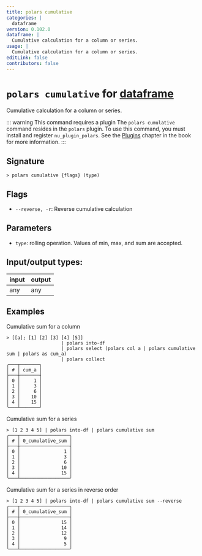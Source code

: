 ```yaml
---
title: polars cumulative
categories: |
  dataframe
version: 0.102.0
dataframe: |
  Cumulative calculation for a column or series.
usage: |
  Cumulative calculation for a column or series.
editLink: false
contributors: false
---
```

<!-- This file is automatically generated. Please edit the command in https://github.com/nushell/nushell instead. -->

# `polars cumulative` for [dataframe](/commands/categories/dataframe.md)

<div class='command-title'>Cumulative calculation for a column or series.</div>

::: warning This command requires a plugin
The `polars cumulative` command resides in the `polars` plugin.
To use this command, you must install and register `nu_plugin_polars`.
See the [Plugins](/book/plugins.html) chapter in the book for more information.
:::


## Signature

```> polars cumulative {flags} (type)```

## Flags

 -  `--reverse, -r`: Reverse cumulative calculation

## Parameters

 -  `type`: rolling operation. Values of min, max, and sum are accepted.


## Input/output types:

| input | output |
| ----- | ------ |
| any   | any    |

## Examples

Cumulative sum for a column
```nu
> [[a]; [1] [2] [3] [4] [5]]
                    | polars into-df
                    | polars select (polars col a | polars cumulative sum | polars as cum_a)
                    | polars collect
╭───┬───────╮
│ # │ cum_a │
├───┼───────┤
│ 0 │     1 │
│ 1 │     3 │
│ 2 │     6 │
│ 3 │    10 │
│ 4 │    15 │
╰───┴───────╯

```

Cumulative sum for a series
```nu
> [1 2 3 4 5] | polars into-df | polars cumulative sum
╭───┬──────────────────╮
│ # │ 0_cumulative_sum │
├───┼──────────────────┤
│ 0 │                1 │
│ 1 │                3 │
│ 2 │                6 │
│ 3 │               10 │
│ 4 │               15 │
╰───┴──────────────────╯

```

Cumulative sum for a series in reverse order
```nu
> [1 2 3 4 5] | polars into-df | polars cumulative sum --reverse
╭───┬──────────────────╮
│ # │ 0_cumulative_sum │
├───┼──────────────────┤
│ 0 │               15 │
│ 1 │               14 │
│ 2 │               12 │
│ 3 │                9 │
│ 4 │                5 │
╰───┴──────────────────╯

```
